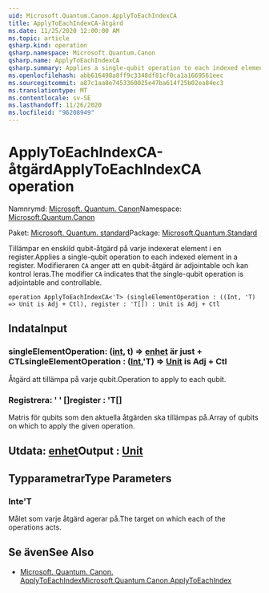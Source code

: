 ```yaml
---
uid: Microsoft.Quantum.Canon.ApplyToEachIndexCA
title: ApplyToEachIndexCA-åtgärd
ms.date: 11/25/2020 12:00:00 AM
ms.topic: article
qsharp.kind: operation
qsharp.namespace: Microsoft.Quantum.Canon
qsharp.name: ApplyToEachIndexCA
qsharp.summary: Applies a single-qubit operation to each indexed element in a register. The modifier `CA` indicates that the single-qubit operation is adjointable and controllable.
ms.openlocfilehash: abb616498a8ff9c3348df81cf0ca1a1669561eec
ms.sourcegitcommit: a87c1aa8e7453360025e47ba614f25b02ea84ec3
ms.translationtype: MT
ms.contentlocale: sv-SE
ms.lasthandoff: 11/26/2020
ms.locfileid: "96208949"
---
```

# <a name="applytoeachindexca-operation"></a><span data-ttu-id="ca819-102">ApplyToEachIndexCA-åtgärd</span><span class="sxs-lookup"><span data-stu-id="ca819-102">ApplyToEachIndexCA operation</span></span>

<span data-ttu-id="ca819-103">Namnrymd: [Microsoft. Quantum. Canon](xref:Microsoft.Quantum.Canon)</span><span class="sxs-lookup"><span data-stu-id="ca819-103">Namespace: [Microsoft.Quantum.Canon](xref:Microsoft.Quantum.Canon)</span></span>

<span data-ttu-id="ca819-104">Paket: [Microsoft. Quantum. standard](https://nuget.org/packages/Microsoft.Quantum.Standard)</span><span class="sxs-lookup"><span data-stu-id="ca819-104">Package: [Microsoft.Quantum.Standard](https://nuget.org/packages/Microsoft.Quantum.Standard)</span></span>


<span data-ttu-id="ca819-105">Tillämpar en enskild qubit-åtgärd på varje indexerat element i en register.</span><span class="sxs-lookup"><span data-stu-id="ca819-105">Applies a single-qubit operation to each indexed element in a register.</span></span>
<span data-ttu-id="ca819-106">Modifieraren `CA` anger att en qubit-åtgärd är adjointable och kan kontrol leras.</span><span class="sxs-lookup"><span data-stu-id="ca819-106">The modifier `CA` indicates that the single-qubit operation is adjointable and controllable.</span></span>

```qsharp
operation ApplyToEachIndexCA<'T> (singleElementOperation : ((Int, 'T) => Unit is Adj + Ctl), register : 'T[]) : Unit is Adj + Ctl
```


## <a name="input"></a><span data-ttu-id="ca819-107">Indata</span><span class="sxs-lookup"><span data-stu-id="ca819-107">Input</span></span>

### <a name="singleelementoperation--intt--unit--is-adj--ctl"></a><span data-ttu-id="ca819-108">singleElementOperation: ([int](xref:microsoft.quantum.lang-ref.int), t) => [enhet](xref:microsoft.quantum.lang-ref.unit)  är just + CTL</span><span class="sxs-lookup"><span data-stu-id="ca819-108">singleElementOperation : ([Int](xref:microsoft.quantum.lang-ref.int),'T) => [Unit](xref:microsoft.quantum.lang-ref.unit)  is Adj + Ctl</span></span>

<span data-ttu-id="ca819-109">Åtgärd att tillämpa på varje qubit.</span><span class="sxs-lookup"><span data-stu-id="ca819-109">Operation to apply to each qubit.</span></span>


### <a name="register--t"></a><span data-ttu-id="ca819-110">Registrera: ' ' []</span><span class="sxs-lookup"><span data-stu-id="ca819-110">register : 'T[]</span></span>

<span data-ttu-id="ca819-111">Matris för qubits som den aktuella åtgärden ska tillämpas på.</span><span class="sxs-lookup"><span data-stu-id="ca819-111">Array of qubits on which to apply the given operation.</span></span>



## <a name="output--unit"></a><span data-ttu-id="ca819-112">Utdata: [enhet](xref:microsoft.quantum.lang-ref.unit)</span><span class="sxs-lookup"><span data-stu-id="ca819-112">Output : [Unit](xref:microsoft.quantum.lang-ref.unit)</span></span>



## <a name="type-parameters"></a><span data-ttu-id="ca819-113">Typparametrar</span><span class="sxs-lookup"><span data-stu-id="ca819-113">Type Parameters</span></span>

### <a name="t"></a><span data-ttu-id="ca819-114">Inte</span><span class="sxs-lookup"><span data-stu-id="ca819-114">'T</span></span>

<span data-ttu-id="ca819-115">Målet som varje åtgärd agerar på.</span><span class="sxs-lookup"><span data-stu-id="ca819-115">The target on which each of the operations acts.</span></span>

## <a name="see-also"></a><span data-ttu-id="ca819-116">Se även</span><span class="sxs-lookup"><span data-stu-id="ca819-116">See Also</span></span>

- [<span data-ttu-id="ca819-117">Microsoft. Quantum. Canon. ApplyToEachIndex</span><span class="sxs-lookup"><span data-stu-id="ca819-117">Microsoft.Quantum.Canon.ApplyToEachIndex</span></span>](xref:Microsoft.Quantum.Canon.ApplyToEachIndex)